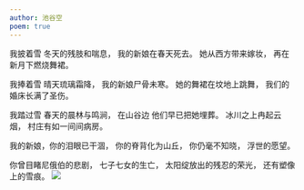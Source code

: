 ```yaml
---
author: 池谷空
poem: true
---
```

我披着雪 冬天的残肢和喘息，
我的新娘在春天死去。
她从西方带来嫁妆，
再在新月下燃烧舞裙。

我捧着雪 晴天琉璃霜降，
我的新娘尸骨未寒。
她的舞裙在坟地上跳舞，
我们的婚床长满了圣伤。

我踏过雪 春天的晨林与鸣涧，
在山谷边 他们早已把她埋葬。
冰川之上冉起云烟，
村庄有如一间间病房。

我的新娘，你的泪眼已干涸，
你的脊背化为山丘，
你仍毫不知晓，
浮世的愿望。

你曾目睹尼俄伯的悲剧，
七子七女的生亡，
太阳绽放出的残忍的荣光，
还有塑像上的雪痕。
![](/img/Links/新娘.JPG)
